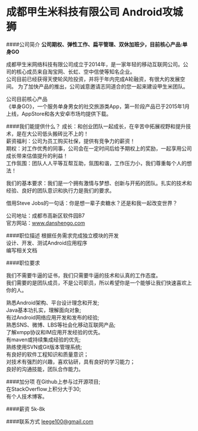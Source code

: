 成都甲生米科技有限公司 Android攻城狮
==========  

####公司简介
**公司期权、弹性工作、扁平管理、双休加班少，目前核心产品:单身GO** 

成都甲生米网络科技有限公司成立于2014年，是一家年轻的移动互联网公司。公司的核心成员来自淘宝网、长虹、空中信使等知名企业。  
公司目前已经获得天使轮风险投资，并将于年内完成A轮融资，有很大的发展空间。 
为了加快产品的推出，公司诚意邀请志同道合的您一起来建设甲生米团队。 

公司目前核心产品  
《单身GO》，一个服务单身男女的社交旅游类App，第一阶段产品已于2015年1月上线，AppStore和各大安卓市场均提供下载。  

####我们能提供什么？ 
成长：和创业团队一起成长，在辛苦中拓展视野和提升技术，是在大公司低头搬砖比不上的！  
薪资福利：公司为员工购买社保，提供有竞争力的薪资！  
期权：对工作优秀的同事，公司会在一定时间后给予期权上的奖励，一起享用公司成长带来估值提升的利益！  
工作氛围：团队人人平等互帮互助，氛围和谐，工作压力小，我们尊重每个人的想法！  

我们的基本要求：我们是一个拥有激情与梦想、创新与开拓的团队。扎实的技术和经验、良好的团队意识和执行力是我们的要求。  

借用Steve Jobs的一句话：你是想一辈子卖糖水？还是和我一起改变世界？  

公司地址：成都市高新区软件园B7  
官方网站：www.danshengo.com  

####职位描述
根据任务需求完成独立模块的开发  
设计、开发、测试Android应用程序  
编写相关文档  

####职位要求 

我们不需要牛逼的证书，我们只需要牛逼的技术和认真的工作态度。  
我们需要的是团队成员，不是公司职员，所以希望你是一个能够让我们快速喜欢上你的人。  

熟悉Android架构、平台设计理念和开发;  
Java基本功扎实，理解面向对象;  
有过Android网络应用开发和发布的经验;  
熟悉SNS、微博、LBS等社会化移动互联网产品;  
了解xmpp协议和IM应用开发经验的优先。  
有maven或持续集成经验的优先;  
熟练使用SVN或Git版本管理系统;  
有良好的软件工程知识和质量意识；  
对技术有强烈的兴趣，喜欢钻研，具有良好的学习能力；  
良好的沟通技能，团队合作能力。  

####加分项
在Github上参与过开源项目;  
在StackOverflow上积分大于30;  
有个人技术博客。  

####薪资
5k-8k  

####联系方式
[leege100@gmail.com](mailto:leege100@gmail.com)
